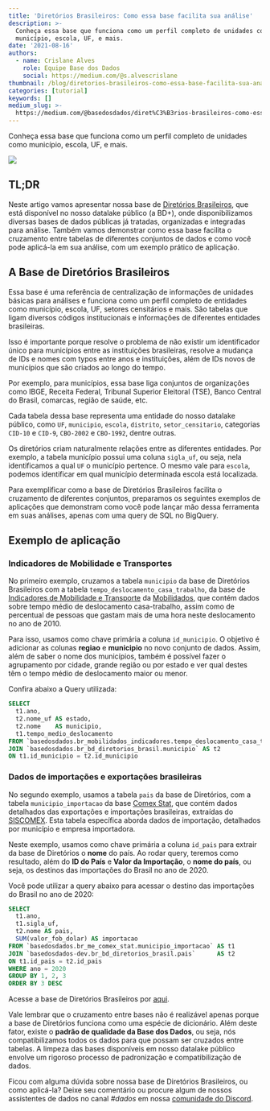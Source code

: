 ```yaml
---
title: 'Diretórios Brasileiros: Como essa base facilita sua análise'
description: >-
  Conheça essa base que funciona como um perfil completo de unidades como
  município, escola, UF, e mais.
date: '2021-08-16'
authors:
  - name: Crislane Alves
    role: Equipe Base dos Dados
    social: https://medium.com/@s.alvescrislane
thumbnail: /blog/diretorios-brasileiros-como-essa-base-facilita-sua-analise/image_0.jpg
categories: [tutorial]
keywords: []
medium_slug: >-
  https://medium.com/@basedosdados/diret%C3%B3rios-brasileiros-como-essa-base-facilita-sua-an%C3%A1lise-40dc8ce2ca2
---
```


Conheça essa base que funciona como um perfil completo de unidades como município, escola, UF, e mais.

<Image src="/blog/diretorios-brasileiros-como-essa-base-facilita-sua-analise/image_0.jpg"/>

## TL;DR

Neste artigo vamos apresentar nossa base de [Diretórios Brasileiros](https://basedosdados.org/dataset/br-bd-diretorios-brasil), que está disponível no nosso datalake público (a BD+), onde disponibilizamos diversas bases de dados públicas já tratadas, organizadas e integradas para análise. Também vamos demonstrar como essa base facilita o cruzamento entre tabelas de diferentes conjuntos de dados e como você pode aplicá-la em sua análise, com um exemplo prático de aplicação.

## A Base de Diretórios Brasileiros

Essa base é uma referência de centralização de informações de unidades básicas para análises e funciona como um perfil completo de entidades como município, escola, UF, setores censitários e mais. São tabelas que ligam diversos códigos institucionais e informações de diferentes entidades brasileiras.

Isso é importante porque resolve o problema de não existir um identificador único para municípios entre as instituições brasileiras, resolve a mudança de IDs e nomes com typos entre anos e instituições, além de IDs novos de municípios que são criados ao longo do tempo.

Por exemplo, para municípios, essa base liga conjuntos de organizações como IBGE, Receita Federal, Tribunal Superior Eleitoral (TSE), Banco Central do Brasil, comarcas, região de saúde, etc.

Cada tabela dessa base representa uma entidade do nosso datalake público, como `UF`, `municipio`, `escola`, `distrito`, `setor_censitario`, categorias `CID-10` e `CID-9`, `CBO-2002` e `CBO-1992`, dentre outras.

Os diretórios criam naturalmente relações entre as diferentes entidades. Por exemplo, a tabela município possui uma coluna `sigla_uf`, ou seja, nela identificamos a qual `UF` o município pertence. O mesmo vale para `escola`, podemos identificar em qual município determinada escola está localizada.

Para exemplificar como a base de Diretórios Brasileiros facilita o cruzamento de diferentes conjuntos, preparamos os seguintes exemplos de aplicações que demonstram como você pode lançar mão dessa ferramenta em suas análises, apenas com uma query de SQL no BigQuery.

## Exemplo de aplicação

### Indicadores de Mobilidade e Transportes

No primeiro exemplo, cruzamos a tabela `municipio` da base de Diretórios Brasileiros com a tabela `tempo_deslocamento_casa_trabalho`, da base de [Indicadores de Mobilidade e Transporte](https://basedosdados.org/dataset/br-mobilidados-indicadores) da [Mobilidados](https://mobilidados.org.br/), que contém dados sobre tempo médio de deslocamento casa-trabalho, assim como de percentual de pessoas que gastam mais de uma hora neste deslocamento no ano de 2010.

Para isso, usamos como chave primária a coluna `id_municipio`. O objetivo é adicionar as colunas **regiao** e **municipio** no novo conjunto de dados. Assim, além de saber o nome dos municípios, também é possível fazer o agrupamento por cidade, grande região ou por estado e ver qual destes têm o tempo médio de deslocamento maior ou menor.

Confira abaixo a Query utilizada:

```sql
SELECT
  t1.ano,
  t2.nome_uf AS estado,
  t2.nome    AS municipio,
  t1.tempo_medio_deslocamento
FROM `basedosdados.br_mobilidados_indicadores.tempo_deslocamento_casa_trabalho` AS t1
JOIN `basedosdados.br_bd_diretorios_brasil.municipio` AS t2
ON t1.id_municipio = t2.id_municipio
```

### Dados de importações e exportações brasileiras

No segundo exemplo, usamos a tabela `pais` da base de Diretórios, com a tabela `municipio_importacao` da base [Comex Stat](https://basedosdados.org/dataset/br-me-comex-stat), que contém dados detalhados das exportações e importações brasileiras, extraídas do [SISCOMEX](http://www.siscomex.gov.br/). Esta tabela específica aborda dados de importação, detalhados por município e empresa importadora.

Neste exemplo, usamos como chave primária a coluna `id_pais` para extrair da base de Diretórios o **nome** do país.
Ao rodar query, teremos como resultado, além do **ID do País** e **Valor da Importação**, o **nome do país**, ou seja, os destinos das importações do Brasil no ano de 2020.

Você pode utilizar a query abaixo para acessar o destino das importações do Brasil no ano de 2020:

```sql
SELECT
  t1.ano,
  t1.sigla_uf,
  t2.nome AS pais,
  SUM(valor_fob_dolar) AS importacao
FROM `basedosdados.br_me_comex_stat.municipio_importacao` AS t1
JOIN `basedosdados-dev.br_bd_diretorios_brasil.pais`      AS t2 
ON t1.id_pais = t2.id_pais
WHERE ano = 2020
GROUP BY 1, 2, 3
ORDER BY 3 DESC
```

Acesse a base de Diretórios Brasileiros por [aqui](https://basedosdados.org/dataset/br-bd-diretorios-brasil).

Vale lembrar que o cruzamento entre bases não é realizável apenas porque a base de Diretórios funciona como uma espécie de dicionário. Além deste fator, existe o **padrão de qualidade da Base dos Dados**, ou seja, nós compatibilizamos todos os dados para que possam ser cruzados entre tabelas. A limpeza das bases disponíveis em nosso datalake público envolve um rigoroso processo de padronização e compatibilização de dados.

Ficou com alguma dúvida sobre nossa base de Diretórios Brasileiros, ou como aplicá-la? Deixe seu comentário ou procure algum de nossos assistentes de dados no canal *#dados* em nossa [comunidade do Discord](https://discord.com/invite/huKWpsVYx4).
